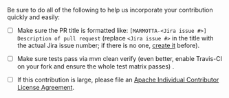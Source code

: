 Be sure to do all of the following to help us incorporate your contribution quickly and easily:

 - [ ] Make sure the PR title is formatted like: `[MARMOTTA-<Jira issue #>] Description of pull request` 
   (replace `<Jira issue #>` in the title with the actual Jira issue number; if there is no one, 
   [create it](https://issues.apache.org/jira/browse/MARMOTTA) before).
 - [ ] Make sure tests pass via mvn clean verify (even better, enable Travis-CI on your fork and ensure 
   the whole test matrix passes) .
 - [ ] If this contribution is large, please file an [Apache Individual Contributor License Agreement](https://www.apache.org/licenses/icla.txt).

